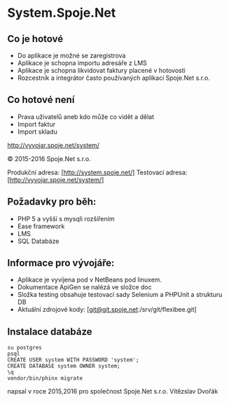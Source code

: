 System.Spoje.Net
=========

Co je hotové
------------

* Do aplikace je možné se zaregistrova
* Aplikace je schopna importu adresáře z LMS
* Aplikace je schopna likvidovat faktury placené v hotovosti
* Rozcestník a integrátor často používaných aplikací Spoje.Net s.r.o.

Co hotové není 
--------------

* Prava uživatelů aneb kdo může co vidět a dělat
* Import faktur
* Import skladu 


http://vyvojar.spoje.net/system/



© 2015-2016 Spoje.Net s.r.o.

Produkční adresa: [http://system.spoje.net/]
Testovací adresa: [http://vyvojar.spoje.net/system/]

Požadavky pro běh: 
------------------

 * PHP 5 a vyšší s mysqli rozšířením
 * Ease framework 
 * LMS
 * SQL Databáze


Informace pro vývojáře:
-----------------------

 * Aplikace je vyvíjena pod v NetBeans pod linuxem.
 * Dokumentace ApiGen se nalézá ve složce doc
 * Složka testing obsahuje testovací sady Selenium a PHPUnit a strukturu DB
 * Aktuální zdrojové kody: [git@git.spoje.net:/srv/git/flexibee.git]

Instalace databáze
------------------

    su postgres
    psql 
    CREATE USER system WITH PASSWORD 'system';
    CREATE DATABASE system OWNER system;
    \q
    vendor/bin/phinx migrate


napsal v roce 2015,2016 pro společnost Spoje.Net s.r.o.
Vítězslav Dvořák

